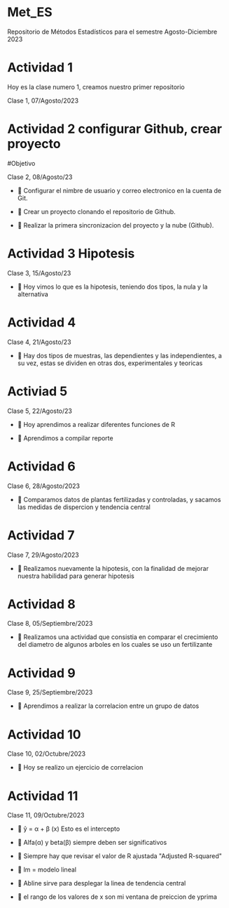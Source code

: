 # Met_ES
Repositorio de Métodos Estadísticos para el semestre Agosto-Diciembre 2023

# Actividad 1

Hoy es la clase numero 1, creamos nuestro primer repositorio

Clase 1, 07/Agosto/2023

# Actividad 2 configurar Github, crear proyecto

#Objetivo

Clase 2, 08/Agosto/23

+ :dart: Configurar el nimbre de usuario y correo electronico en la cuenta de Git.

+ :dart: Crear un proyecto clonando el repositorio de Github.

+ :dart: Realizar la primera sincronizacion del proyecto y la nube (Github).

# Actividad 3 Hipotesis

Clase 3, 15/Agosto/23

+ :dart: Hoy vimos lo que es la hipotesis, teniendo dos tipos, la nula y la alternativa

# Actividad 4 

Clase 4, 21/Agosto/23

+ :dart: Hay dos tipos de muestras, las dependientes y las independientes, a su vez, estas se dividen en otras dos, experimentales y teoricas

# Activiad 5

Clase 5, 22/Agosto/23

+ :dart: Hoy aprendimos a realizar diferentes funciones de R

+ :dart: Aprendimos a compilar reporte

# Actividad 6

Clase 6, 28/Agosto/2023

+ :dart: Comparamos datos de plantas fertilizadas y controladas, y sacamos las medidas de dispercion y tendencia central

# Actividad 7

Clase 7, 29/Agosto/2023

+ :dart: Realizamos nuevamente la hipotesis, con la finalidad de mejorar nuestra habilidad para generar hipotesis

# Actividad 8

Clase 8, 05/Septiembre/2023

+ :dart: Realizamos una actividad que consistia en comparar el crecimiento del diametro de algunos arboles en los cuales se uso un fertilizante

# Actividad 9

Clase 9, 25/Septiembre/2023

+ :dart: Aprendimos a realizar la correlacion entre un grupo de datos

# Actividad 10

Clase 10, 02/Octubre/2023

+ :dart: Hoy se realizo un ejercicio de correlacion

# Actividad 11

Clase 11, 09/Octubre/2023

+ :dart: ŷ = α + β (x) Esto es el intercepto

+ :dart:  Alfa(α) y beta(β) siempre deben ser significativos

+ :dart: Siempre hay que revisar el valor de R ajustada "Adjusted R-squared"

+ :dart: lm = modelo lineal

+ :dart: Abline sirve para desplegar la linea de tendencia central

+ :dart: el rango de los valores de x son mi ventana de preiccion de yprima